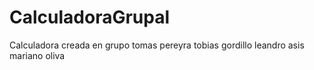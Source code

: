 # CalculadoraGrupal
Calculadora creada en grupo
tomas pereyra
tobias gordillo
leandro  asis
mariano  oliva
